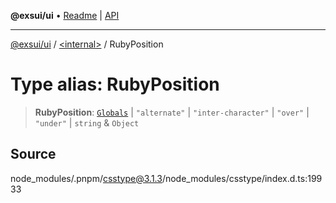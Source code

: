 **@exsui/ui** • [Readme](../../README.md) \| [API](../../globals.md)

***

[@exsui/ui](../../README.md) / [\<internal\>](../README.md) / RubyPosition

# Type alias: RubyPosition

> **RubyPosition**: [`Globals`](Globals.md) \| `"alternate"` \| `"inter-character"` \| `"over"` \| `"under"` \| `string` & `Object`

## Source

node\_modules/.pnpm/csstype@3.1.3/node\_modules/csstype/index.d.ts:19933
